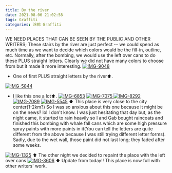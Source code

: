```yaml
---
title: By the river
date: 2021-08-06 21:02:58
tags: Graffiti
categories: 涂鸦 Graffiti
---
```

WE NEED PLACES THAT CAN BE SEEN BY THE PUBLIC AND OTHER WRITERS; These stairs by the river are just perfect -- we could spend as much time as we want to decide which colors would be the fill-in, outline, etc. 
Normally, after the bombing, we would use the left over cans to do these PLUS straight letters. Clearly we did not have many colors to choose from but it made it more interesting.
<a href="https://ibb.co/zrZCqhJ"><img src="https://i.ibb.co/FKzcRbV/IMG-9048.jpg" alt="IMG-9048" border="0"></a>
- One of first PLUS straight letters by the river⬆.
<!-- more -->
<a href="https://ibb.co/MZNt50y"><img src="https://i.ibb.co/ckTZXnK/IMG-5844.jpg" alt="IMG-5844" border="0"></a>
- I like this one a lot⬆.
<a href="https://ibb.co/3mM4jDc"><img src="https://i.ibb.co/fdnqyhH/IMG-6853.jpg" alt="IMG-6853" border="0"></a>
<a href="https://ibb.co/HTWRjMS"><img src="https://i.ibb.co/8gWGHRC/IMG-7075.jpg" alt="IMG-7075" border="0"> </a>
<a href="https://ibb.co/G39TnxP"><img src="https://i.ibb.co/93htc8Y/IMG-8292.jpg" alt="IMG-8292" border="0"></a>
<a href="https://ibb.co/TY06Qj9"><img src="https://i.ibb.co/FmY2QZR/IMG-7089.jpg" alt="IMG-7089" border="0"></a>
<a href="https://ibb.co/yWb0JG7"><img src="https://i.ibb.co/f4PM7BL/IMG-5545.jpg" alt="IMG-5545" border="0"></a>
⬆ This place is very close to the city center(1-2km?) So I was so anxious about this one because it might be on the news? lol I don't know. I was just hesitating that day but, as the night came, it started to rain heavily so I and Gab bought raincoats and finished this bombing with whale fall cans which are some high pressure spray paints with more paints in it(You can tell the letters are quite different from the above because I was still trying different letter forms). Sadly, due to the wet wall, those paint did not last long; they faded after some weeks.

<a href="https://ibb.co/84GgtnB"><img src="https://i.ibb.co/TqJMdDT/IMG-1325.jpg" alt="IMG-1325" border="0"></a>
⬆ The other night we decided to repaint the place with the left over cans 
<a href="https://ibb.co/fdMZn5Z"><img src="https://i.ibb.co/VYVbQZb/IMG-3606.jpg" alt="IMG-3606" border="0"></a>
⬆ Update from today!! This place is now full with other writers' work.
